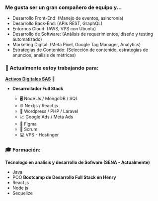 ### Me gusta ser un gran compañero de equipo y...

- Desarrollo Front-End: (Manejo de eventos, asincronía)
- Desarrollo Back-End: (APIs REST, GraphQL)
- Entornos Cloud: (AWS, VPS con Ubuntu)
- Desarrollo de Software: (Análisis de requerimientos, diseño y testing automatizado)
- Marketing Digital: (Meta Pixel, Google Tag Manager, Analytics)
- Estrategias de Contenido: (Selección de contenido, estrategias de anuncios, análisis de métricas)

### 💼 Actualmente estoy trabajando para:
**[Activos Digitales SAS](https://activosdigitales.com.co)** 🔗

- **Desarrollador Full Stack**

  - 🖥️ Node Js / MongoDB / SQL
  - 🌐 Nextjs / React js
  - 📝 Wordpress / PHP / Laravel
  - 📈 Google Ads / Meta Ads
  - 🎨 Figma
  - 📅 Scrum
  - 💻 VPS - Hostinger

### 🎓 Formación:
**Tecnologo en analisis y desarrollo de Sofware (SENA - Actualmente)**
- Java
- POO
**Bootcamp de Desarrollo Full Stack en Henry**
- React js
- Node js
- Sequelize
